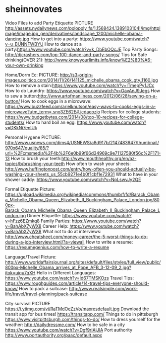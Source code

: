 # sheinnovates
Video Files to add 
Party Etiquette
PICTURE http://assets.nydailynews.com/polopoly_fs/1.1568424.1389103104!/img/httpImage/image.jpg_gen/derivatives/landscape_1200/michelle-obama-dancing.jpg
How to get into a party: https://www.youtube.com/watch?v=u_BUNNFWBYU
How to dance at a party:https://www.youtube.com/watch?v=k_DbEbOQcJE
Top Party Songs: http://djcrashers.com/top-100-dance-and-party-songs/
Tips for Safe drinking(OVER 21): http://www.knowyourlimits.info/know%E2%80%A6-your-own-drinking


Home/Dorm Ec:
PICTURE: http://s3-origin-images.politico.com/2014/11/26/141125_michelle_obama_cook_gty_1160.jpg
How to remove a stain:https://www.youtube.com/watch?v=ITmepPy1JCc
How to do Laundry: https://www.youtube.com/watch?v=OavAnJ9Jegs
How to sew a button:http://www.artofmanliness.com/2012/06/28/sewing-on-a-button/
How to cook eggs in a microwave: https://www.buzzfeed.com/arielknutson/easy-ways-to-cooks-eggs-in-a-microwave?utm_term=.sno3ZE62E#.jcdaeozjo
Recipes for college students: https://www.budgetbytes.com/2014/08/top-10-recipes-for-college-students/
How to hard boil an egg: https://www.youtube.com/watch?v=DKkNi7enlUk

Personal Hygene PICTURE: http://www.usnews.com/dims4/USNEWS/a8d917b/2147483647/thumbnail/970x647/quality/85/?url=%2Fcmsmedia%2F4b%2F6e0b99f66d34969c9e71127580f56c%2F171-13
How to brush your teeth:http://www.mouthhealthy.org/en/az-topics/b/brushing-your-teeth
How often to wash your sheets: http://www.huffingtonpost.com/entry/how-often-you-should-actually-be-washing-your-sheets_us_55cb9271e4b0f1cbf1e72931
What to have in your shower caddy: https://www.youtube.com/watch?v=NpLswvJy2QE

Formal Etiquette Picture: https://upload.wikimedia.org/wikipedia/commons/thumb/f/fd/Barack_Obama_Michelle_Obama_Queen_Elizabeth_II_Buckingham_Palace_London.jpg/800px-Barack_Obama_Michelle_Obama_Queen_Elizabeth_II_Buckingham_Palace_London.jpg
Dinner Etiquette: https://www.youtube.com/watch?v=hFzz6EZmkq8 
Family Parties: https://www.youtube.com/watch?v=BahAbX7yWX8
Career Help: https://www.youtube.com/watch?v=BahAbX7yWX8
What not to do at interviews: http://www.cheatsheet.com/money-career/the-5-worst-things-to-do-during-a-job-interview.html/?a=viewall
How to write a resume: https://resumegenius.com/how-to-write-a-resume

Language/Travel Picture: http://www.worldaffairsjournal.org/sites/default/files/styles/full_view/public/800px-Michelle_Obama_arrives_at_Pope_AFB_3-12-09_2.jpg?itok=uiqu7qXH
Hello in Different Languages: https://www.youtube.com/watch?v=Id67TMSKOzs
Travel Tips: https://www.roughguides.com/article/14-travel-tips-everyone-should-know/
How to pack a suitcase: http://www.realsimple.com/work-life/travel/travel-planning/pack-suitcase


City survival
PICTURE https://i.ytimg.com/vi/RaTMdOeZzVo/maxresdefault.jpg
Download the transit app for bus times! https://transitapp.com/
Things to do in pittsburgh https://www.visitpittsburgh.com/things-to-do/
How to dress yourself for the weather: http://dailydressme.com/
How to be safe in a city https://www.youtube.com/watch?v=Dgf9rIAjJlA
Port authority http://www.portauthority.org/paac/default.aspx
